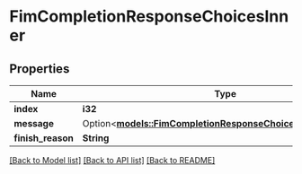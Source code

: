 # FimCompletionResponseChoicesInner

## Properties

Name | Type | Description | Notes
------------ | ------------- | ------------- | -------------
**index** | **i32** |  | 
**message** | Option<[**models::FimCompletionResponseChoicesInnerMessage**](FIMCompletionResponse_choices_inner_message.md)> |  | [optional]
**finish_reason** | **String** |  | 

[[Back to Model list]](../README.md#documentation-for-models) [[Back to API list]](../README.md#documentation-for-api-endpoints) [[Back to README]](../README.md)


